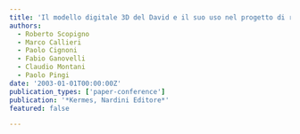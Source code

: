 ```yaml
---
title: 'Il modello digitale 3D del David e il suo uso nel progetto di restauro'
authors:
  - Roberto Scopigno
  - Marco Callieri
  - Paolo Cignoni
  - Fabio Ganovelli
  - Claudio Montani
  - Paolo Pingi
date: '2003-01-01T00:00:00Z'
publication_types: ['paper-conference']
publication: '*Kermes, Nardini Editore*'
featured: false

---
```


